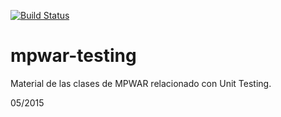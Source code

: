 [![Build Status](https://travis-ci.org/pablor/mpwar-testing.png?branch=master)](https://travis-ci.org/pablor/mpwar-testing)

mpwar-testing
=============

Material de las clases de MPWAR relacionado con Unit Testing.

05/2015